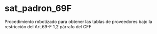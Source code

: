 # sat_padron_69F
Procedimiento robotizado para obtener las tablas de proveedores bajo la restricción del Art.69-F 1,2 párrafo del CFF
